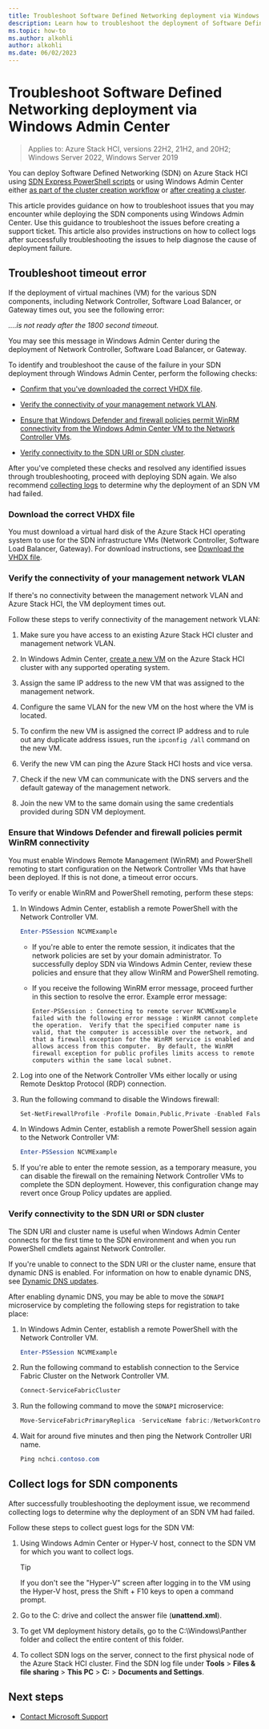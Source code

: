 ```yaml
---
title: Troubleshoot Software Defined Networking deployment via Windows Admin Center
description: Learn how to troubleshoot the deployment of Software Defined Networking (SDN) via Windows Admin Center.
ms.topic: how-to
ms.author: alkohli
author: alkohli
ms.date: 06/02/2023
---
```


# Troubleshoot Software Defined Networking deployment via Windows Admin Center

> Applies to: Azure Stack HCI, versions 22H2, 21H2, and 20H2; Windows Server 2022, Windows Server 2019

You can deploy Software Defined Networking (SDN) on Azure Stack HCI using [SDN Express PowerShell scripts](../manage/sdn-express.md) or using Windows Admin Center either [as part of the cluster creation workflow](../deploy/create-cluster.md#step-5-sdn-optional) or [after creating a cluster](../deploy/sdn-wizard.md).

This article provides guidance on how to troubleshoot issues that you may encounter while deploying the SDN components using Windows Admin Center. Use this guidance to troubleshoot the issues before creating a support ticket. This article also provides instructions on how to collect logs after successfully troubleshooting the issues to help diagnose the cause of deployment failure.

## Troubleshoot timeout error

If the deployment of virtual machines (VM) for the various SDN components, including Network Controller, Software Load Balancer, or Gateway times out, you see the following error:

*....is not ready after the 1800 second timeout.*

You may see this message in Windows Admin Center during the deployment of Network Controller, Software Load Balancer, or Gateway.

To identify and troubleshoot the cause of the failure in your SDN deployment through Windows Admin Center, perform the following checks:

- [Confirm that you've downloaded the correct VHDX file](#download-the-correct-vhdx-file).

- [Verify the connectivity of your management network VLAN](#verify-the-connectivity-of-your-management-network-vlan).

- [Ensure that Windows Defender and firewall policies permit WinRM connectivity from the Windows Admin Center VM to the Network Controller VMs](#ensure-that-windows-defender-and-firewall-policies-permit-winrm-connectivity).

- [Verify connectivity to the SDN URI or SDN cluster](#verify-connectivity-to-the-sdn-uri-or-sdn-cluster).

After you've completed these checks and resolved any identified issues through troubleshooting, proceed with deploying SDN again. We also recommend [collecting logs](#collect-logs-for-sdn-components) to determine why the deployment of an SDN VM had failed.

### Download the correct VHDX file

You must download a virtual hard disk of the Azure Stack HCI operating system to use for the SDN infrastructure VMs (Network Controller, Software Load Balancer, Gateway). For download instructions, see [Download the VHDX file](../deploy/sdn-wizard.md#download-the-vhdx-file).

### Verify the connectivity of your management network VLAN

If there's no connectivity between the management network VLAN and Azure Stack HCI, the VM deployment times out.

Follow these steps to verify connectivity of the management network VLAN:

1. Make sure you have access to an existing Azure Stack HCI cluster and management network VLAN.

1. In Windows Admin Center, [create a new VM](./vm.md#create-a-new-vm) on the Azure Stack HCI cluster with any supported operating system.

1. Assign the same IP address to the new VM that was assigned to the management network. <!--how do we find out the IP address for management n/w-->

1. Configure the same VLAN for the new VM on the host where the VM is located. <!--how do we do this?-->

1. To confirm the new VM is assigned the correct IP address and to rule out any duplicate address issues, run the `ipconfig /all` command on the new VM.

1. Verify the new VM can ping the Azure Stack HCI hosts and vice versa. <!--how do we do this?-->

1. Check if the new VM can communicate with the DNS servers and the default gateway of the management network. <!--can we have a sample output?-->

1. Join the new VM to the same domain using the same credentials provided during SDN VM deployment.

### Ensure that Windows Defender and firewall policies permit WinRM connectivity

You must enable Windows Remote Management (WinRM) and PowerShell remoting to start configuration on the Network Controller VMs that have been deployed. If this is not done, a timeout error occurs.

To verify or enable WinRM and PowerShell remoting, perform these steps:

1. In Windows Admin Center, establish a remote PowerShell with the Network Controller VM.
    
    ```powershell
    Enter-PSSession NCVMExample
    ```

    -  If you're able to enter the remote session, it indicates that the network policies are set by your domain administrator. To successfully deploy SDN via Windows Admin Center, review these policies and ensure that they allow WinRM and PowerShell remoting.
    
    - If you receive the following WinRM error message, proceed further in this section to resolve the error. Example error message:

       `Enter-PSSession : Connecting to remote server NCVMExample failed with the following error message : WinRM cannot complete the operation.  Verify that the specified computer name is valid, that the computer is accessible over the network, and that a firewall exception for the WinRM service is enabled and allows access from this computer.  By default, the WinRM firewall exception for public profiles limits access to remote computers within the same local subnet.`

1. Log into one of the Network Controller VMs either locally or using Remote Desktop Protocol (RDP) connection.

1. Run the following command to disable the Windows firewall:

    ```powershell
    Set-NetFirewallProfile -Profile Domain,Public,Private -Enabled False
    ```

1. In Windows Admin Center, establish a remote PowerShell session again to the Network Controller VM:

    ```powershell
    Enter-PSSession NCVMExample
    ```

1. If you're able to enter the remote session, as a temporary measure, you can disable the firewall on the remaining Network Controller VMs to complete the SDN deployment. However, this configuration change may revert once Group Policy updates are applied.

### Verify connectivity to the SDN URI or SDN cluster

The SDN URI and cluster name is useful when Windows Admin Center connects for the first time to the SDN environment and when you run PowerShell cmdlets against Network Controller.

If you're unable to connect to the SDN URI or the cluster name, ensure that dynamic DNS is enabled. For information on how to enable dynamic DNS, see [Dynamic DNS updates](../concepts/network-controller#dynamic-dns-updates).

After enabling dynamic DNS, you may be able to move the `SDNAPI` microservice by completing the following steps for registration to take place:

1. In Windows Admin Center, establish a remote PowerShell with the Network Controller VM.

    ```powershell
    Enter-PSSession NCVMExample
    ```

1. Run the following command to establish connection to the Service Fabric Cluster on the Network Controller VM.

    ```powershell
    Connect-ServiceFabricCluster
    ```

1. Run the following command to move the `SDNAPI` microservice:

    ```powershell
    Move-ServiceFabricPrimaryReplica -ServiceName fabric:/NetworkController/ApiService
    ```

1. Wait for around five minutes and then ping the Network Controller URI name.

    ```powershell
    Ping nchci.contoso.com
    ```

## Collect logs for SDN components

After successfully troubleshooting the deployment issue, we recommend collecting logs to determine why the deployment of an SDN VM had failed.

Follow these steps to collect guest logs for the SDN VM:

1. Using Windows Admin Center or Hyper-V host, connect to the SDN VM for which you want to collect logs.

    > [!TIP]
    > If you don't see the "Hyper-V" screen after logging in to the VM using the Hyper-V host, press the Shift + F10 keys to open a command prompt.

1. Go to the C: drive and collect the answer file (**unattend.xml**). <!--what type of logs are saved in the file? can we get a sample output?-->

1. To get VM deployment history details, go to the C:\Windows\Panther folder and collect the entire content of this folder. <!--can we get a screenshot?-->

1. To collect SDN logs on the server, connect to the first physical node of the Azure Stack HCI cluster. Find the SDN log file under **Tools** > **Files & file sharing** > **This PC** > **C:** > **Documents and Settings**. <!--is there a filename that we can mention here? can we get a sample output?-->

## Next steps

- [Contact Microsoft Support](get-support.md)